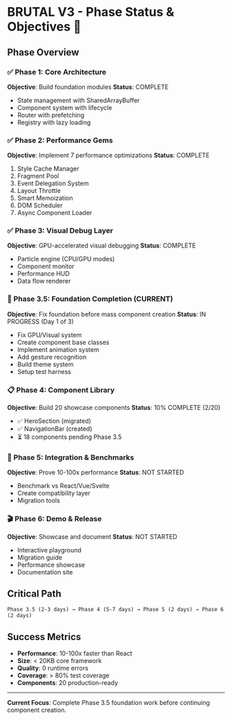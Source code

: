 # BRUTAL V3 - Phase Status & Objectives 🎯

## Phase Overview

### ✅ Phase 1: Core Architecture
**Objective**: Build foundation modules
**Status**: COMPLETE
- State management with SharedArrayBuffer
- Component system with lifecycle
- Router with prefetching
- Registry with lazy loading

### ✅ Phase 2: Performance Gems
**Objective**: Implement 7 performance optimizations
**Status**: COMPLETE
1. Style Cache Manager
2. Fragment Pool
3. Event Delegation System
4. Layout Throttle
5. Smart Memoization
6. DOM Scheduler
7. Async Component Loader

### ✅ Phase 3: Visual Debug Layer
**Objective**: GPU-accelerated visual debugging
**Status**: COMPLETE
- Particle engine (CPU/GPU modes)
- Component monitor
- Performance HUD
- Data flow renderer

### 🚧 Phase 3.5: Foundation Completion (CURRENT)
**Objective**: Fix foundation before mass component creation
**Status**: IN PROGRESS (Day 1 of 3)
- Fix GPU/Visual system
- Create component base classes
- Implement animation system
- Add gesture recognition
- Build theme system
- Setup test harness

### 📋 Phase 4: Component Library
**Objective**: Build 20 showcase components
**Status**: 10% COMPLETE (2/20)
- ✅ HeroSection (migrated)
- ✅ NavigationBar (created)
- ⏳ 18 components pending Phase 3.5

### 🔮 Phase 5: Integration & Benchmarks
**Objective**: Prove 10-100x performance
**Status**: NOT STARTED
- Benchmark vs React/Vue/Svelte
- Create compatibility layer
- Migration tools

### 🎬 Phase 6: Demo & Release
**Objective**: Showcase and document
**Status**: NOT STARTED
- Interactive playground
- Migration guide
- Performance showcase
- Documentation site

## Critical Path
```
Phase 3.5 (2-3 days) → Phase 4 (5-7 days) → Phase 5 (2 days) → Phase 6 (2 days)
```

## Success Metrics
- **Performance**: 10-100x faster than React
- **Size**: < 20KB core framework
- **Quality**: 0 runtime errors
- **Coverage**: > 80% test coverage
- **Components**: 20 production-ready

---
**Current Focus**: Complete Phase 3.5 foundation work before continuing component creation.